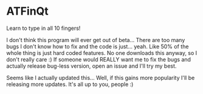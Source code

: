 # ATFinQt
Learn to type in all 10 fingers!

I don't think this program will ever get out of beta... There are too many bugs I don't know how to fix and the code is just... yeah. Like 50% of the whole thing is just hard coded features. No one downloads this anyway, so I don't really care :) If someone would REALLY want me to fix the bugs and actually release bug-less version, open an issue and I'll try my best.

Seems like I actually updated this... Well, if this gains more popularity I'll be releasing more updates. It's all up to you, people :)
